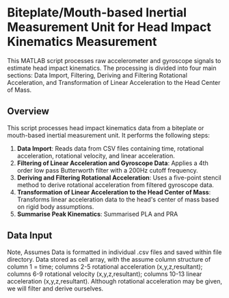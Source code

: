 # Biteplate/Mouth-based Inertial Measurement Unit for Head Impact Kinematics Measurement

This MATLAB script processes raw accelerometer and gyroscope signals to estimate head impact kinematics. The processing is divided into four main sections: Data Import, Filtering, Deriving and Filtering Rotational Acceleration, and Transformation of Linear Acceleration to the Head Center of Mass. 

## Overview
This script processes head impact kinematics data from a biteplate or mouth-based inertial measurement unit. It performs the following steps:
1. **Data Import**: Reads data from CSV files containing time, rotational acceleration, rotational velocity, and linear acceleration.
2. **Filtering of Linear Acceleration and Gyroscope Data**: Applies a 4th order low pass Butterworth filter with a 200Hz cutoff frequency.
3. **Deriving and Filtering Rotational Acceleration**: Uses a five-point stencil method to derive rotational acceleration from filtered gyroscope data.
4. **Transformation of Linear Acceleration to the Head Center of Mass**: Transforms linear acceleration data to the head's center of mass based on rigid body assumptions.
5. **Summarise Peak Kinematics**: Summarised PLA and PRA

## Data Input
Note,  Assumes Data is formatted in individual .csv files and saved within file directory. Data stored as cell array, with the assume column structure of column 1 = time; columns 2-5 rotational acceleration (x,y,z,resultant); columns 6-9 rotational velocity (x,y,z,resultant); columns 10-13 linear acceleration (x,y,z,resultant). Although rotational acceleration may be given, we will filter and derive ourselves.
